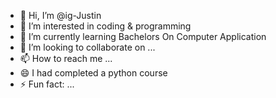 - 👋 Hi, I’m @ig-Justin
- 👀 I’m interested in coding & programming
- 🌱 I’m currently learning Bachelors On Computer Application
- 💞️ I’m looking to collaborate on ...
- 📫 How to reach me ...
- 😄 I had completed a python course
- ⚡ Fun fact: ...

<!---
ig-Justin/ig-Justin is a ✨ special ✨ repository because its `README.md` (this file) appears on your GitHub profile.
You can click the Preview link to take a look at your changes.
--->
